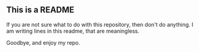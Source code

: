 ## This is a README

If you are not sure what to do with this repository, then don't do anything.
I am writing lines in this readme, that are meaningless. 

Goodbye, and enjoy my repo.
